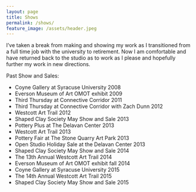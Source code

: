 ```yaml
---
layout: page
title: Shows
permalink: /shows/
feature_image: /assets/header.jpeg
---
```

I’ve taken a break from making and showing my work as I transitioned from a full time job with the university to retirement.  Now I am comfortable and have returned back to the studio as to work as I please and hopefully further my work in new directions.

Past Show and Sales:
* Coyne Gallery at Syracuse University 2008
* Everson Museum of Art OMOT exhibit 2009
* Third Thursday at Connective Corridor 2011
* Third Thursday at Connective Corridor  with Zach Dunn 2012
* Westcott Art Trail 2012
* Shaped Clay Society May Show and Sale 2013
* Pottery Plus at The Delavan Center 2013
* Westcott Art Trail 2013
* Pottery Fair at The Stone Quarry Art Park 2013
* Open Studio Holiday Sale at the Delavan Center 2013
* Shaped Clay Society May Show and Sale 2014
* The 13th Annual Westcott Art Trail 2014
* Everson Museum of Art OMOT exhibit fall 2014
* Coyne Gallery at Syracuse University 2015
* The 14th Annual Westcott Art Trail 2015
* Shaped Clay Society May Show and Sale 2015